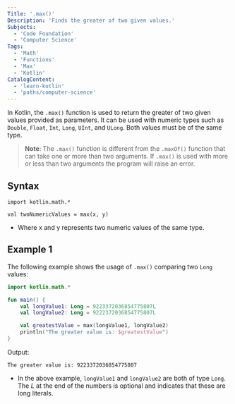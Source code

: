 ```yaml
---
Title: '.max()'
Description: 'Finds the greater of two given values.'
Subjects:
  - 'Code Foundation'
  - 'Computer Science'
Tags:
  - 'Math'
  - 'Functions'
  - 'Max'
  - 'Kotlin'
CatalogContent:
  - 'learn-kotlin'
  - 'paths/computer-science'
---
```


In Kotlin, the `.max()` function is used to return the greater of two given values provided as parameters. It can be used with numeric types such as `Double`, `Float`, `Int`, `Long`, `UInt`, and `ULong`. Both values must be of the same type.

> **Note**: The `.max()` function is different from the `.maxOf()` function that can take one or more than two arguments. If `.max()` is used with more or less than two arguments the program will raise an error.

## Syntax

```pseudo
import kotlin.math.*

val twoNumericValues = max(x, y)
```

- Where x and y represents two numeric values of the same type.

## Example 1

The following example shows the usage of `.max()` comparing two `Long` values:

```kotlin
import kotlin.math.*

fun main() {
    val longValue1: Long = 9223372036854775807L
    val longValue2: Long = 9222372036854775807L

    val greatestValue = max(longValue1, longValue2)
    println("The greater value is: $greatestValue")
}
```

Output:

```shell
The greater value is: 9223372036854775807
```

- In the above example, `longValue1` and `longValue2` are both of type `Long`. The _L_ at the end of the numbers is optional and indicates that these are long literals.
